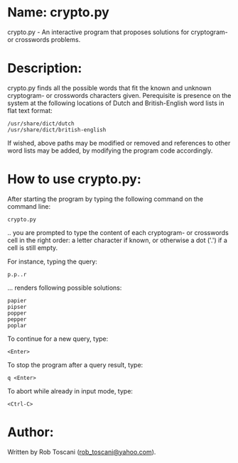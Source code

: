 # Name: crypto.py
crypto.py - An interactive program that proposes solutions for cryptogram- or crosswords problems.

# Description:
crypto.py finds all the possible words that fit the known and unknown cryptogram- or crosswords characters given. Perequisite is presence on the system at the following locations of Dutch and British-English word lists in flat text format:

	/usr/share/dict/dutch
	/usr/share/dict/british-english

If wished, above paths may be modified or removed and references to other word lists may be added, by modifying the program code accordingly.

# How to use crypto.py:
After starting the program by typing the following command on the command line:

	crypto.py

.. you are prompted to type the content of each cryptogram- or crosswords cell in the right order: a letter character if known, or otherwise a dot ('.') if a cell is still empty.

For instance, typing the query:

	p.p..r

... renders following possible solutions:

	papier
	pipser
	popper
	pepper
	poplar

To continue for a new query, type:

    <Enter>

To stop the program after a query result, type:

	q <Enter>

To abort while already in input mode, type:

	<Ctrl-C>

# Author:
Written by Rob Toscani (rob_toscani@yahoo.com).
